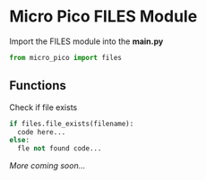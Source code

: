 # Micro Pico FILES Module

Import the FILES module into the **main.py**

```python
from micro_pico import files
```

## Functions

Check if file exists

```python
if files.file_exists(filename):
  code here...
else:
  fle not found code...
```

*More coming soon...*
